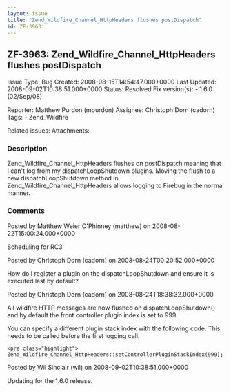 ```yaml
---
layout: issue
title: "Zend_Wildfire_Channel_HttpHeaders flushes postDispatch"
id: ZF-3963
---
```


ZF-3963: Zend\_Wildfire\_Channel\_HttpHeaders flushes postDispatch
------------------------------------------------------------------

 Issue Type: Bug Created: 2008-08-15T14:54:47.000+0000 Last Updated: 2008-09-02T10:38:51.000+0000 Status: Resolved Fix version(s): - 1.6.0 (02/Sep/08)
 
 Reporter:  Matthew Purdon (mpurdon)  Assignee:  Christoph Dorn (cadorn)  Tags: - Zend\_Wildfire
 
 Related issues: 
 Attachments: 
### Description

Zend\_Wildfire\_Channel\_HttpHeaders flushes on postDispatch meaning that I can't log from my dispatchLoopShutdown plugins. Moving the flush to a new dispatchLoopShutdown method in Zend\_Wildfire\_Channel\_HttpHeaders allows logging to Firebug in the normal manner.

 

 

### Comments

Posted by Matthew Weier O'Phinney (matthew) on 2008-08-22T15:00:24.000+0000

Scheduling for RC3

 

 

Posted by Christoph Dorn (cadorn) on 2008-08-24T00:20:52.000+0000

How do I register a plugin on the dispatchLoopShutdown and ensure it is executed last by default?

 

 

Posted by Christoph Dorn (cadorn) on 2008-08-24T18:38:32.000+0000

All wildfire HTTP messages are now flushed on dispatchLoopShutdown() and by default the front controller plugin index is set to 999.

You can specify a different plugin stack index with the following code. This needs to be called before the first logging call.

 
    <pre class="highlight">
    Zend_Wildfire_Channel_HttpHeaders::setControllerPluginStackIndex(999);


 

 

Posted by Wil Sinclair (wil) on 2008-09-02T10:38:51.000+0000

Updating for the 1.6.0 release.

 

 